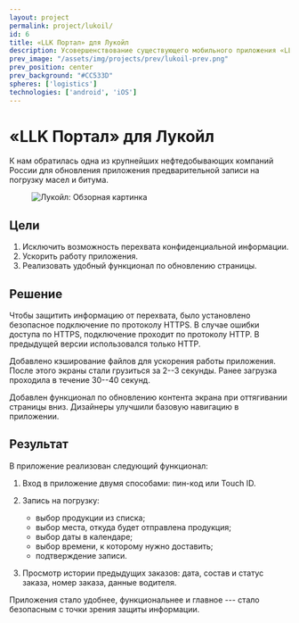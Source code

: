 ```yaml
---
layout: project
permalink: project/lukoil/
id: 6
title: «LLK Портал» для Лукойл
description: Усовершенствование существующего мобильного приложения «LLK Портал» для экспедиторов и авторизованных покупателей
prev_image: "/assets/img/projects/prev/lukoil-prev.png"
prev_position: center
prev_background: "#CC533D"
spheres: ['logistics']
technologies: ['android', 'iOS']
---
```


# «LLK Портал» для Лукойл

К нам обратилась одна из крупнейших нефтедобывающих компаний России для обновления приложения предварительной записи на погрузку масел и битума.

<figure>
    <img src="{{ site.baseurl }}/assets/img/projects/lukoil/lukoil-1-overview.png" alt="Лукойл: Обзорная картинка"/>
</figure>

## Цели

1. Исключить возможность перехвата конфиденциальной информации.
2. Ускорить работу приложения.
3. Реализовать удобный функционал по обновлению страницы.

## Решение

Чтобы защитить информацию от перехвата, было установлено безопасное подключение по протоколу HTTPS. В случае ошибки доступа по HTTPS, подключение проходит по протоколу HTTP. В предыдущей версии использовался только HTTP.

Добавлено кэширование файлов для ускорения работы приложения. После этого экраны стали грузиться за 2--3 секунды. Ранее загрузка проходила в течение 30--40 секунд.

Добавлен функционал по обновлению контента экрана при оттягивании страницы вниз. Дизайнеры улучшили базовую навигацию в приложении.

## Результат

В приложение реализован следующий функционал:

1. Вход в приложение двумя способами: пин-код или Touch ID.
2. Запись на погрузку:

    * выбор продукции из списка;
    * выбор места, откуда будет отправлена продукция;
    * выбор даты в календаре;
    * выбор времени, к которому нужно доставить;
    * подтверждение записи.

3. Просмотр истории предыдущих заказов: дата, состав и статус заказа, номер заказа, данные водителя.

Приложения стало удобнее, функциональнее и главное --- стало безопасным с точки зрения защиты информации.